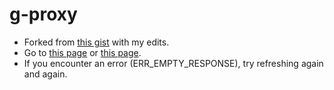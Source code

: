 # g-proxy
- Forked from [this gist](https://gist.github.com/fffonion/9738378) with my edits.
- Go to [this page](http://🅶🅾🅾🅶🅻🅴.ga) or [this page](https://go.keeer.ga/goo).
- If you encounter an error (ERR_EMPTY_RESPONSE), try refreshing again and again.
